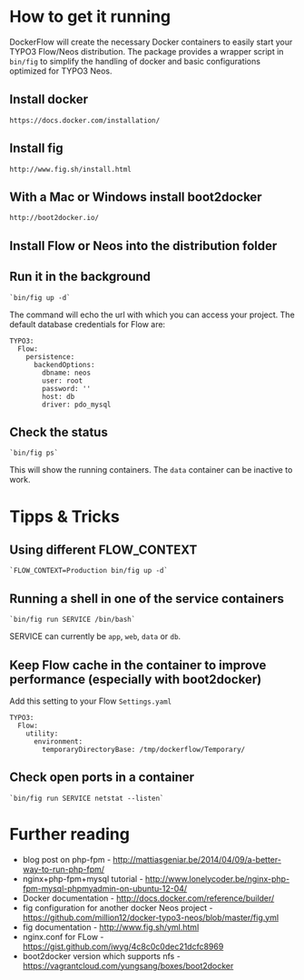 # How to get it running

DockerFlow will create the necessary Docker containers to easily start your TYPO3 Flow/Neos distribution.
The package provides a wrapper script in `bin/fig` to simplify the handling of docker and basic configurations
optimized for TYPO3 Neos.

## Install docker

    https://docs.docker.com/installation/

## Install fig

    http://www.fig.sh/install.html

## With a Mac or Windows install boot2docker

    http://boot2docker.io/

## Install Flow or Neos into the distribution folder

## Run it in the background

    `bin/fig up -d`
    
The command will echo the url with which you can access your project.
The default database credentials for Flow are:

    TYPO3:
      Flow:
        persistence:
          backendOptions:
            dbname: neos
            user: root
            password: ''
            host: db
            driver: pdo_mysql

## Check the status

    `bin/fig ps`

This will show the running containers. The `data` container can be inactive to work.

# Tipps & Tricks

## Using different FLOW_CONTEXT

    `FLOW_CONTEXT=Production bin/fig up -d`

## Running a shell in one of the service containers

    `bin/fig run SERVICE /bin/bash`
    
SERVICE can currently be `app`, `web`, `data` or `db`.

## Keep Flow cache in the container to improve performance (especially with boot2docker)

Add this setting to your Flow `Settings.yaml`

    TYPO3:
      Flow:
        utility:
          environment:
            temporaryDirectoryBase: /tmp/dockerflow/Temporary/

## Check open ports in a container

    `bin/fig run SERVICE netstat --listen`

# Further reading

* blog post on php-fpm - http://mattiasgeniar.be/2014/04/09/a-better-way-to-run-php-fpm/
* nginx+php-fpm+mysql tutorial - http://www.lonelycoder.be/nginx-php-fpm-mysql-phpmyadmin-on-ubuntu-12-04/
* Docker documentation - http://docs.docker.com/reference/builder/
* fig configuration for another docker Neos project - https://github.com/million12/docker-typo3-neos/blob/master/fig.yml
* fig documentation - http://www.fig.sh/yml.html
* nginx.conf for FLow - https://gist.github.com/iwyg/4c8c0c0dec21dcfc8969
* boot2docker version which supports nfs - https://vagrantcloud.com/yungsang/boxes/boot2docker
